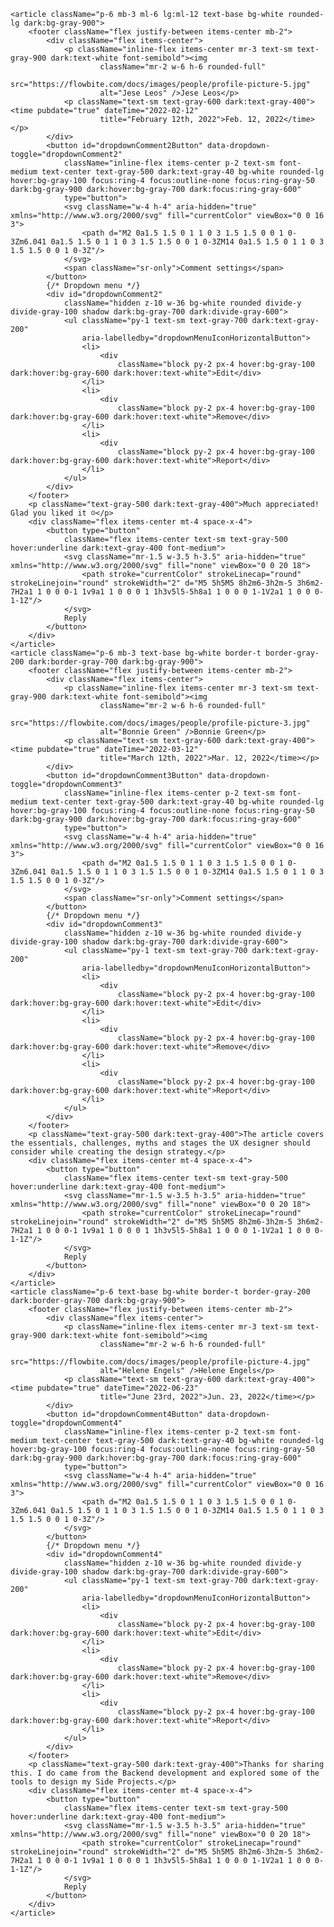      
    <article className="p-6 mb-3 ml-6 lg:ml-12 text-base bg-white rounded-lg dark:bg-gray-900">
        <footer className="flex justify-between items-center mb-2">
            <div className="flex items-center">
                <p className="inline-flex items-center mr-3 text-sm text-gray-900 dark:text-white font-semibold"><img
                        className="mr-2 w-6 h-6 rounded-full"
                        src="https://flowbite.com/docs/images/people/profile-picture-5.jpg"
                        alt="Jese Leos" />Jese Leos</p>
                <p className="text-sm text-gray-600 dark:text-gray-400"><time pubdate="true" dateTime="2022-02-12"
                        title="February 12th, 2022">Feb. 12, 2022</time></p>
            </div>
            <button id="dropdownComment2Button" data-dropdown-toggle="dropdownComment2"
                className="inline-flex items-center p-2 text-sm font-medium text-center text-gray-500 dark:text-gray-40 bg-white rounded-lg hover:bg-gray-100 focus:ring-4 focus:outline-none focus:ring-gray-50 dark:bg-gray-900 dark:hover:bg-gray-700 dark:focus:ring-gray-600"
                type="button">
                <svg className="w-4 h-4" aria-hidden="true" xmlns="http://www.w3.org/2000/svg" fill="currentColor" viewBox="0 0 16 3">
                    <path d="M2 0a1.5 1.5 0 1 1 0 3 1.5 1.5 0 0 1 0-3Zm6.041 0a1.5 1.5 0 1 1 0 3 1.5 1.5 0 0 1 0-3ZM14 0a1.5 1.5 0 1 1 0 3 1.5 1.5 0 0 1 0-3Z"/>
                </svg>
                <span className="sr-only">Comment settings</span>
            </button>
            {/* Dropdown menu */}
            <div id="dropdownComment2"
                className="hidden z-10 w-36 bg-white rounded divide-y divide-gray-100 shadow dark:bg-gray-700 dark:divide-gray-600">
                <ul className="py-1 text-sm text-gray-700 dark:text-gray-200"
                    aria-labelledby="dropdownMenuIconHorizontalButton">
                    <li>
                        <div
                            className="block py-2 px-4 hover:bg-gray-100 dark:hover:bg-gray-600 dark:hover:text-white">Edit</div>
                    </li>
                    <li>
                        <div
                            className="block py-2 px-4 hover:bg-gray-100 dark:hover:bg-gray-600 dark:hover:text-white">Remove</div>
                    </li>
                    <li>
                        <div
                            className="block py-2 px-4 hover:bg-gray-100 dark:hover:bg-gray-600 dark:hover:text-white">Report</div>
                    </li>
                </ul>
            </div>
        </footer>
        <p className="text-gray-500 dark:text-gray-400">Much appreciated! Glad you liked it ☺️</p>
        <div className="flex items-center mt-4 space-x-4">
            <button type="button"
                className="flex items-center text-sm text-gray-500 hover:underline dark:text-gray-400 font-medium">
                <svg className="mr-1.5 w-3.5 h-3.5" aria-hidden="true" xmlns="http://www.w3.org/2000/svg" fill="none" viewBox="0 0 20 18">
                    <path stroke="currentColor" strokeLinecap="round" strokeLinejoin="round" strokeWidth="2" d="M5 5h5M5 8h2m6-3h2m-5 3h6m2-7H2a1 1 0 0 0-1 1v9a1 1 0 0 0 1 1h3v5l5-5h8a1 1 0 0 0 1-1V2a1 1 0 0 0-1-1Z"/>
                </svg>                
                Reply
            </button>
        </div>
    </article>
    <article className="p-6 mb-3 text-base bg-white border-t border-gray-200 dark:border-gray-700 dark:bg-gray-900">
        <footer className="flex justify-between items-center mb-2">
            <div className="flex items-center">
                <p className="inline-flex items-center mr-3 text-sm text-gray-900 dark:text-white font-semibold"><img
                        className="mr-2 w-6 h-6 rounded-full"
                        src="https://flowbite.com/docs/images/people/profile-picture-3.jpg"
                        alt="Bonnie Green" />Bonnie Green</p>
                <p className="text-sm text-gray-600 dark:text-gray-400"><time pubdate="true" dateTime="2022-03-12"
                        title="March 12th, 2022">Mar. 12, 2022</time></p>
            </div>
            <button id="dropdownComment3Button" data-dropdown-toggle="dropdownComment3"
                className="inline-flex items-center p-2 text-sm font-medium text-center text-gray-500 dark:text-gray-40 bg-white rounded-lg hover:bg-gray-100 focus:ring-4 focus:outline-none focus:ring-gray-50 dark:bg-gray-900 dark:hover:bg-gray-700 dark:focus:ring-gray-600"
                type="button">
                <svg className="w-4 h-4" aria-hidden="true" xmlns="http://www.w3.org/2000/svg" fill="currentColor" viewBox="0 0 16 3">
                    <path d="M2 0a1.5 1.5 0 1 1 0 3 1.5 1.5 0 0 1 0-3Zm6.041 0a1.5 1.5 0 1 1 0 3 1.5 1.5 0 0 1 0-3ZM14 0a1.5 1.5 0 1 1 0 3 1.5 1.5 0 0 1 0-3Z"/>
                </svg>
                <span className="sr-only">Comment settings</span>
            </button>
            {/* Dropdown menu */}
            <div id="dropdownComment3"
                className="hidden z-10 w-36 bg-white rounded divide-y divide-gray-100 shadow dark:bg-gray-700 dark:divide-gray-600">
                <ul className="py-1 text-sm text-gray-700 dark:text-gray-200"
                    aria-labelledby="dropdownMenuIconHorizontalButton">
                    <li>
                        <div
                            className="block py-2 px-4 hover:bg-gray-100 dark:hover:bg-gray-600 dark:hover:text-white">Edit</div>
                    </li>
                    <li>
                        <div
                            className="block py-2 px-4 hover:bg-gray-100 dark:hover:bg-gray-600 dark:hover:text-white">Remove</div>
                    </li>
                    <li>
                        <div
                            className="block py-2 px-4 hover:bg-gray-100 dark:hover:bg-gray-600 dark:hover:text-white">Report</div>
                    </li>
                </ul>
            </div>
        </footer>
        <p className="text-gray-500 dark:text-gray-400">The article covers the essentials, challenges, myths and stages the UX designer should consider while creating the design strategy.</p>
        <div className="flex items-center mt-4 space-x-4">
            <button type="button"
                className="flex items-center text-sm text-gray-500 hover:underline dark:text-gray-400 font-medium">
                <svg className="mr-1.5 w-3.5 h-3.5" aria-hidden="true" xmlns="http://www.w3.org/2000/svg" fill="none" viewBox="0 0 20 18">
                    <path stroke="currentColor" strokeLinecap="round" strokeLinejoin="round" strokeWidth="2" d="M5 5h5M5 8h2m6-3h2m-5 3h6m2-7H2a1 1 0 0 0-1 1v9a1 1 0 0 0 1 1h3v5l5-5h8a1 1 0 0 0 1-1V2a1 1 0 0 0-1-1Z"/>
                </svg>
                Reply
            </button>
        </div>
    </article>
    <article className="p-6 text-base bg-white border-t border-gray-200 dark:border-gray-700 dark:bg-gray-900">
        <footer className="flex justify-between items-center mb-2">
            <div className="flex items-center">
                <p className="inline-flex items-center mr-3 text-sm text-gray-900 dark:text-white font-semibold"><img
                        className="mr-2 w-6 h-6 rounded-full"
                        src="https://flowbite.com/docs/images/people/profile-picture-4.jpg"
                        alt="Helene Engels" />Helene Engels</p>
                <p className="text-sm text-gray-600 dark:text-gray-400"><time pubdate="true" dateTime="2022-06-23"
                        title="June 23rd, 2022">Jun. 23, 2022</time></p>
            </div>
            <button id="dropdownComment4Button" data-dropdown-toggle="dropdownComment4"
                className="inline-flex items-center p-2 text-sm font-medium text-center text-gray-500 dark:text-gray-40 bg-white rounded-lg hover:bg-gray-100 focus:ring-4 focus:outline-none focus:ring-gray-50 dark:bg-gray-900 dark:hover:bg-gray-700 dark:focus:ring-gray-600"
                type="button">
                <svg className="w-4 h-4" aria-hidden="true" xmlns="http://www.w3.org/2000/svg" fill="currentColor" viewBox="0 0 16 3">
                    <path d="M2 0a1.5 1.5 0 1 1 0 3 1.5 1.5 0 0 1 0-3Zm6.041 0a1.5 1.5 0 1 1 0 3 1.5 1.5 0 0 1 0-3ZM14 0a1.5 1.5 0 1 1 0 3 1.5 1.5 0 0 1 0-3Z"/>
                </svg>
            </button>
            {/* Dropdown menu */}
            <div id="dropdownComment4"
                className="hidden z-10 w-36 bg-white rounded divide-y divide-gray-100 shadow dark:bg-gray-700 dark:divide-gray-600">
                <ul className="py-1 text-sm text-gray-700 dark:text-gray-200"
                    aria-labelledby="dropdownMenuIconHorizontalButton">
                    <li>
                        <div
                            className="block py-2 px-4 hover:bg-gray-100 dark:hover:bg-gray-600 dark:hover:text-white">Edit</div>
                    </li>
                    <li>
                        <div
                            className="block py-2 px-4 hover:bg-gray-100 dark:hover:bg-gray-600 dark:hover:text-white">Remove</div>
                    </li>
                    <li>
                        <div
                            className="block py-2 px-4 hover:bg-gray-100 dark:hover:bg-gray-600 dark:hover:text-white">Report</div>
                    </li>
                </ul>
            </div>
        </footer>
        <p className="text-gray-500 dark:text-gray-400">Thanks for sharing this. I do came from the Backend development and explored some of the tools to design my Side Projects.</p>
        <div className="flex items-center mt-4 space-x-4">
            <button type="button"
                className="flex items-center text-sm text-gray-500 hover:underline dark:text-gray-400 font-medium">
                <svg className="mr-1.5 w-3.5 h-3.5" aria-hidden="true" xmlns="http://www.w3.org/2000/svg" fill="none" viewBox="0 0 20 18">
                    <path stroke="currentColor" strokeLinecap="round" strokeLinejoin="round" strokeWidth="2" d="M5 5h5M5 8h2m6-3h2m-5 3h6m2-7H2a1 1 0 0 0-1 1v9a1 1 0 0 0 1 1h3v5l5-5h8a1 1 0 0 0 1-1V2a1 1 0 0 0-1-1Z"/>
                </svg>
                Reply
            </button>
        </div>
    </article>